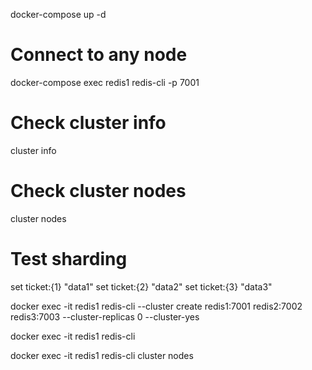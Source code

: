 docker-compose up -d


# Connect to any node
docker-compose exec redis1 redis-cli -p 7001

# Check cluster info
cluster info

# Check cluster nodes
cluster nodes

# Test sharding
set ticket:{1} "data1"
set ticket:{2} "data2"
set ticket:{3} "data3"


docker exec -it redis1 redis-cli --cluster create redis1:7001 redis2:7002 redis3:7003 --cluster-replicas 0 --cluster-yes

docker exec -it redis1 redis-cli

docker exec -it redis1 redis-cli cluster nodes